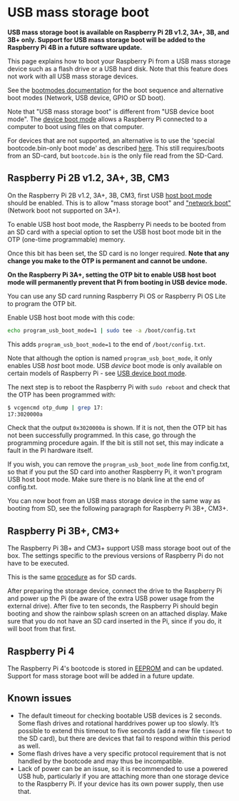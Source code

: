 # USB mass storage boot

**USB mass storage boot is available on Raspberry Pi 2B v1.2, 3A+, 3B, and 3B+ only. Support for USB mass storage boot will be added to the Raspberry Pi 4B in a future software update.**

This page explains how to boot your Raspberry Pi from a USB mass storage device such as a flash drive or a USB hard disk. Note that this feature does not work with all USB mass storage devices.

See the [bootmodes documentation](README.md) for the boot sequence and alternative boot modes (Network, USB device, GPIO or SD boot).

Note that "USB mass storage boot" is different from "USB device boot mode". The [device boot mode](device.md) allows a Raspberry Pi connected to a computer to boot using files on that computer.

For devices that are not supported, an alternative is to use the 'special bootcode.bin-only boot mode' as described [here](README.md). This still requires/boots from an SD-card, but `bootcode.bin` is the only file read from the SD-Card.

## Raspberry Pi 2B v1.2, 3A+, 3B, CM3

On the Raspberry Pi 2B v1.2, 3A+, 3B, CM3, first USB [host boot mode](host.md) should be enabled. This is to allow "mass storage boot" and ["network boot"](net.md) (Network boot not supported on 3A+).

To enable USB host boot mode, the Raspberry Pi needs to be booted from an SD card with a special option to set the USB host boot mode bit in the OTP (one-time programmable) memory. 

Once this bit has been set, the SD card is no longer required. **Note that any change you make to the OTP is permanent and cannot be undone.**

**On the Raspberry Pi 3A+, setting the OTP bit to enable USB host boot mode will permanently prevent that Pi from booting in USB device mode.**

You can use any SD card running Raspberry Pi OS or Raspberry Pi OS Lite to program the OTP bit.

Enable USB host boot mode with this code:

```bash
echo program_usb_boot_mode=1 | sudo tee -a /boot/config.txt
```

This adds `program_usb_boot_mode=1` to the end of `/boot/config.txt`.

Note that although the option is named `program_usb_boot_mode`, it only enables USB *host* boot mode. USB *device* boot mode is only available on certain models of Raspberry Pi - see [USB device boot mode](device.md).

The next step is to reboot the Raspberry Pi with `sudo reboot` and check that the OTP has been programmed with:

```bash
$ vcgencmd otp_dump | grep 17:
17:3020000a
```

Check that the output `0x3020000a` is shown. If it is not, then the OTP bit has not been successfully programmed. In this case, go through the programming procedure again. If the bit is still not set, this may indicate a fault in the Pi hardware itself.

If you wish, you can remove the `program_usb_boot_mode` line from config.txt, so that if you put the SD card into another Raspberry Pi, it won't program USB host boot mode. Make sure there is no blank line at the end of config.txt.

You can now boot from an USB mass storage device in the same way as booting from SD, see the following paragraph for Raspberry Pi 3B+, CM3+.

## Raspberry Pi 3B+, CM3+

The Raspberry Pi 3B+ and CM3+ support USB mass storage boot out of the box. The settings specific to the previous versions of Raspberry Pi do not have to be executed.

This is the same [procedure](../../../installation/installing-images) as for SD cards.

After preparing the storage device, connect the drive to the Raspberry Pi and power up the Pi (be aware of the extra USB power usage from the external drive).
After five to ten seconds, the Raspberry Pi should begin booting and show the rainbow splash screen on an attached display. Make sure that you do not have an SD card inserted in the Pi, since if you do, it will boot from that first.

<a name="pi4"></a>
## Raspberry Pi 4

The Raspberry Pi 4's bootcode is stored in [EEPROM](../booteeprom.md) and can be updated. Support for mass storage boot will be added in a future update.

## Known issues

- The default timeout for checking bootable USB devices is 2 seconds. Some flash drives and rotational harddrives power up too slowly. It’s possible to extend this timeout to five seconds (add a new file `timeout` to the SD card), but there are devices that fail to respond within this period as well.
- Some flash drives have a very specific protocol requirement that is not handled by the bootcode and may thus be incompatible.
- Lack of power can be an issue, so it is recommended to use a powered USB hub, particularly if you are attaching more than one storage device to the Raspberry Pi. If your device has its own power supply, then use that.
